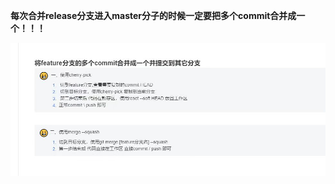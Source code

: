 **每次合并release分支进入master分子的时候一定要把多个commit合并成一个！！！**

![image-20220522154501947](https://raw.githubusercontent.com/chenwenlong7/blog-resource/master/images/image-20220522154501947.png)